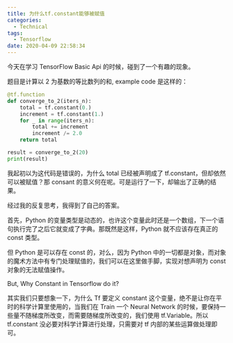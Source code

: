 ```yaml
---
title: 为什么tf.constant能够被赋值
categories:
  - Technical
tags:
  - Tensorflow
date: 2020-04-09 22:58:34	
---
```


今天在学习 TensorFlow Basic Api 的时候，碰到了一个有趣的现象。

题目是计算以 2 为基数的等比数列的和, example code 是这样的：

```python
@tf.function
def converge_to_2(iters_n):
    total = tf.constant(0.)
    increment = tf.constant(1.)
    for _ in range(iters_n):
        total += increment
        increment /= 2.0
    return total

result = converge_to_2(20)
print(result)
```

我起初以为这代码是错误的，为什么 total 已经被声明成了 tf.constant，但却依然可以被赋值？那 consant 的意义何在呢。可是运行了一下，却输出了正确的结果。

经过我的反复思考，我得到了自己的答案。

首先，Python 的变量类型是动态的，也许这个变量此时还是一个数组，下一个语句执行完了之后它就变成了字典。那既然是这样，Python 就不应该存在真正的 const 类型。

但 Python 是可以存在 const 的，对么，因为 Python 中的一切都是对象，而对象的魔术方法中有专门处理赋值的，我们可以在这里做手脚，实现对想声明为 const 对象的无法赋值操作。

But, Why Constant in Tensorflow do it?

其实我们只要想象一下，为什么 Tf 要定义 constant 这个变量，绝不是让你在平时的科学计算里使用的，当我们在 Train 一个 Neural Network 的时候，要保持一些量不随梯度所改变，而需要随梯度所改变的，我们使用 tf.Variable。所以 tf.constant 没必要对科学计算进行处理，只需要对 tf 内部的某些运算做处理即可。
